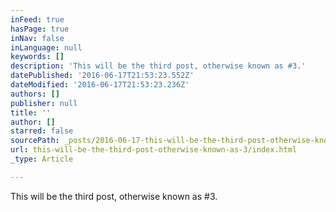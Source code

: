 ```yaml
---
inFeed: true
hasPage: true
inNav: false
inLanguage: null
keywords: []
description: 'This will be the third post, otherwise known as #3.'
datePublished: '2016-06-17T21:53:23.552Z'
dateModified: '2016-06-17T21:53:23.236Z'
authors: []
publisher: null
title: ''
author: []
starred: false
sourcePath: _posts/2016-06-17-this-will-be-the-third-post-otherwise-known-as-3.md
url: this-will-be-the-third-post-otherwise-known-as-3/index.html
_type: Article

---
```

This will be the third post, otherwise known as \#3\.